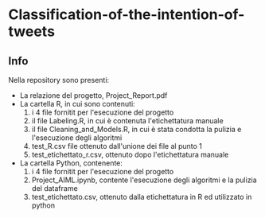 # Classification-of-the-intention-of-tweets
## Info
Nella repository sono presenti:
  - La relazione del progetto, Project_Report.pdf
  - La cartella R, in cui sono contenuti:
    1. i 4 file fornitit per l'esecuzione del progetto 
    2. il file Labeling.R, in cui è contenuta l'etichettatura manuale
    3. il file Cleaning_and_Models.R, in cui è stata condotta la pulizia e l'esecuzione degli algoritmi
    4. test_R.csv file ottenuto dall'unione dei file al punto 1 
    5. test_etichettato_r.csv, ottenuto dopo l'etichettatura manuale  
  - La cartella Python, contenente:
	1. i 4 file fornitit per l'esecuzione del progetto
	2. Project_AIML.ipynb, contente l'esecuzione degli algoritmi e la pulizia del dataframe 
	3. test_etichettato.csv, ottenuto dalla etichettatura in R ed utilizzato in python
